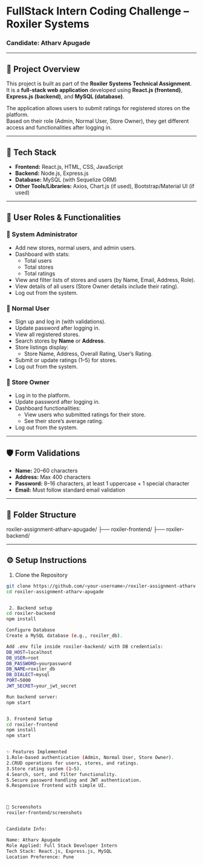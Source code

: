 # FullStack Intern Coding Challenge – Roxiler Systems
### Candidate: Atharv Apugade

---

## 📌 Project Overview
This project is built as part of the **Roxiler Systems Technical Assignment**.  
It is a **full-stack web application** developed using **React.js (frontend)**, **Express.js (backend)**, and **MySQL (database)**.  

The application allows users to submit ratings for registered stores on the platform.  
Based on their role (Admin, Normal User, Store Owner), they get different access and functionalities after logging in.

---

## 🚀 Tech Stack
- **Frontend:** React.js, HTML, CSS, JavaScript  
- **Backend:** Node.js, Express.js  
- **Database:** MySQL (with Sequelize ORM)  
- **Other Tools/Libraries:** Axios, Chart.js (if used), Bootstrap/Material UI (if used)  

---

## 👥 User Roles & Functionalities

### 🔹 System Administrator
- Add new stores, normal users, and admin users.  
- Dashboard with stats:  
  - Total users  
  - Total stores  
  - Total ratings  
- View and filter lists of stores and users (by Name, Email, Address, Role).  
- View details of all users (Store Owner details include their rating).  
- Log out from the system.  

### 🔹 Normal User
- Sign up and log in (with validations).  
- Update password after logging in.  
- View all registered stores.  
- Search stores by **Name** or **Address**.  
- Store listings display:  
  - Store Name, Address, Overall Rating, User’s Rating.  
- Submit or update ratings (1–5) for stores.  
- Log out from the system.  

### 🔹 Store Owner
- Log in to the platform.  
- Update password after logging in.  
- Dashboard functionalities:  
  - View users who submitted ratings for their store.  
  - See their store’s average rating.  
- Log out from the system.  

---

## 🛡️ Form Validations
- **Name:** 20–60 characters  
- **Address:** Max 400 characters  
- **Password:** 8–16 characters, at least 1 uppercase + 1 special character  
- **Email:** Must follow standard email validation  

---

## 📂 Folder Structure
roxiler-assignment-atharv-apugade/
├── roxiler-frontend/ 
├── roxiler-backend/ 



---

## ⚙️ Setup Instructions

 1. Clone the Repository
```bash
git clone https://github.com/<your-username>/roxiler-assignment-atharv.git
cd roxiler-assignment-atharv-apugade


 2. Backend setup
cd roxiler-backend
npm install

Configure Database
Create a MySQL database (e.g., roxiler_db).

Add .env file inside roxiler-backend/ with DB credentials:
DB_HOST=localhost
DB_USER=root
DB_PASSWORD=yourpassword
DB_NAME=roxiler_db
DB_DIALECT=mysql
PORT=5000
JWT_SECRET=your_jwt_secret

Run backend server:
npm start


3. Frontend Setup
cd roxiler-frontend
npm install
npm start


✨ Features Implemented
1.Role-based authentication (Admin, Normal User, Store Owner).
2.CRUD operations for users, stores, and ratings.
3.Store rating system (1–5).
4.Search, sort, and filter functionality.
5.Secure password handling and JWT authentication.
6.Responsive frontend with simple UI.



📸 Screenshots
roxiler-frontend/screenshots


Candidate Info:

Name: Atharv Apugade
Role Applied: Full Stack Developer Intern
Tech Stack: React.js, Express.js, MySQL
Location Preference: Pune
